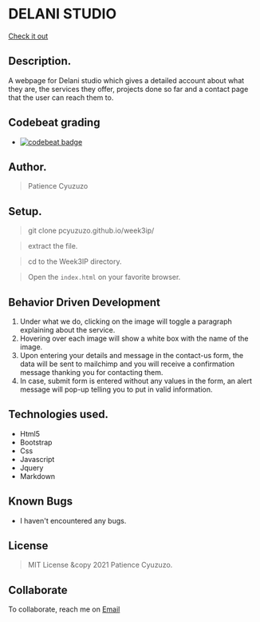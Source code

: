 # DELANI STUDIO
[Check it out](pcyuzuzo.github.io/week3ip/.)
​
## Description.
A webpage for Delani studio which gives a detailed account about what they are, the services they offer, projects done so far and a contact page that the user can reach them to.

## Codebeat grading
* [![codebeat badge](https://codebeat.co/badges/6af13f00-bb64-4722-9612-dff4c65878e3)](https://codebeat.co/projects/github-com-eva-mutuku-delani-studio-gh-pages)
​
## Author.
 > Patience Cyuzuzo
​
 ## Setup.
 > git clone pcyuzuzo.github.io/week3ip/
 
 > extract the file.
 
 > cd to the Week3IP directory.
 
 > Open the ``index.html`` on your favorite browser.

 ## Behavior Driven Development
 1. Under what we do, clicking on the image will toggle a paragraph explaining about the service.
 2. Hovering over each image will show a white box with the name of the image.
 3. Upon entering your details and message in the contact-us form, the data will be sent to mailchimp and you will receive a confirmation message thanking you for contacting them.
 4. In case, submit form is entered without any values in the form, an alert message will pop-up telling you to put in valid information.
​
## Technologies used.
  * Html5
  * Bootstrap
  * Css
  * Javascript
  * Jquery
  * Markdown
​
## Known Bugs
* I haven't encountered any bugs.
​
## License
> MIT License &copy 2021 Patience Cyuzuzo. 
​
## Collaborate
To collaborate, reach me on [Email](PCyuzuzo320@daviscollege.com)
